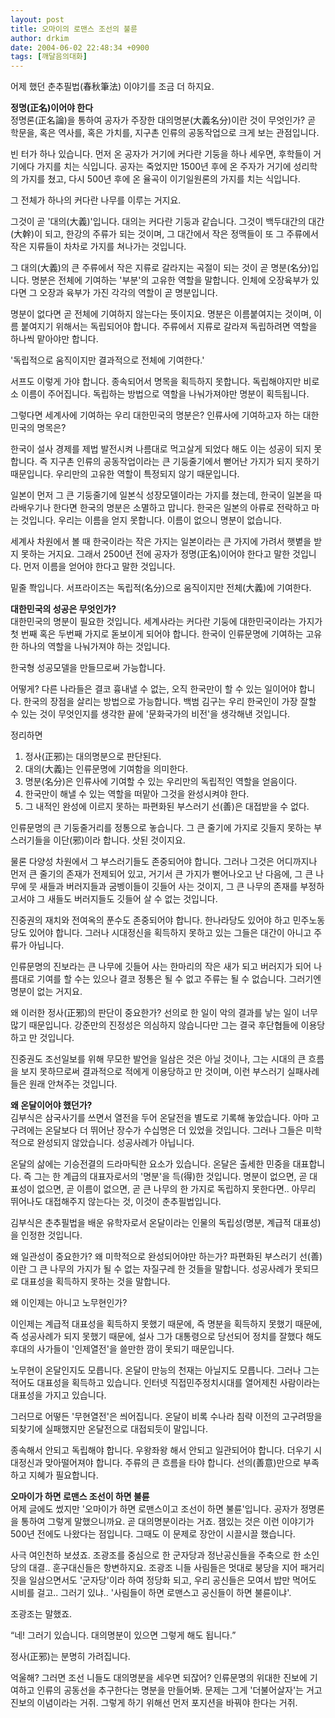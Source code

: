```yaml
---
layout: post
title: 오마이의 로맨스 조선의 불륜
author: drkim
date: 2004-06-02 22:48:34 +0900
tags: [깨달음의대화]
---
```

어제 했던 춘추필법(春秋筆法) 이야기를 조금 더 하지요.    
  
**정명(正名)이어야 한다**  
정명론(正名論)을 통하여 공자가 주장한 대의명분(大義名分)이란 것이 무엇인가? 곧 학문을, 혹은 역사를, 혹은 가치를, 지구촌 인류의 공동작업으로 크게 보는 관점입니다.    
  
빈 터가 하나 있습니다. 먼저 온 공자가 거기에 커다란 기둥을 하나 세우면, 후학들이 거기에다 가지를 치는 식입니다. 공자는 죽었지만 1500년 후에 온 주자가 거기에 성리학의 가지를 쳤고, 다시 500년 후에 온 율곡이 이기일원론의 가지를 치는 식입니다.    
  
그 전체가 하나의 커다란 나무를 이루는 거지요.    
  
그것이 곧 '대의(大義)'입니다. 대의는 커다란 기둥과 같습니다. 그것이 백두대간의 대간(大幹)이 되고, 한강의 주류가 되는 것이며, 그 대간에서 작은 정맥들이 또 그 주류에서 작은 지류들이 차차로 가지를 쳐나가는 것입니다.    
  
그 대의(大義)의 큰 주류에서 작은 지류로 갈라지는 곡절이 되는 것이 곧 명분(名分)입니다. 명분은 전체에 기여하는 '부분'의 고유한 역할을 말합니다. 인체에 오장육부가 있다면 그 오장과 육부가 가진 각각의 역할이 곧 명분입니다.    
  
명분이 없다면 곧 전체에 기여하지 않는다는 뜻이지요. 명분은 이름붙여지는 것이며, 이름 붙여지기 위해서는 독립되어야 합니다. 주류에서 지류로 갈라져 독립하려면 역할을 하나씩 맡아야만 합니다.    
  
'독립적으로 움직이지만 결과적으로 전체에 기여한다.'    
  
서프도 이렇게 가야 합니다. 종속되어서 명목을 획득하지 못합니다. 독립해야지만 비로소 이름이 주어집니다. 독립하는 방법으로 역할을 나눠가져야만 명분이 획득됩니다.    
  
그렇다면 세계사에 기여하는 우리 대한민국의 명분은? 인류사에 기여하고자 하는 대한민국의 명목은?    
  
한국이 설사 경제를 제법 발전시켜 나름대로 먹고살게 되었다 해도 이는 성공이 되지 못합니다. 즉 지구촌 인류의 공동작업이라는 큰 기둥줄기에서 뻗어난 가지가 되지 못하기 때문입니다. 우리만의 고유한 역할이 특정되지 않기 때문입니다.    
  
일본이 먼저 그 큰 기둥줄기에 일본식 성장모델이라는 가지를 쳤는데, 한국이 일본을 따라배우기나 한다면 한국의 명분은 소멸하고 맙니다. 한국은 일본의 아류로 전락하고 마는 것입니다. 우리는 이름을 얻지 못합니다. 이름이 없으니 명분이 없습니다.    
  
세계사 차원에서 볼 때 한국이라는 작은 가지는 일본이라는 큰 가지에 가려서 햇볕을 받지 못하는 거지요. 그래서 2500년 전에 공자가 정명(正名)이어야 한다고 말한 것입니다. 먼저 이름을 얻어야 한다고 말한 것입니다. 
  
  
밑줄 쫙입니다. 서프라이즈는 독립적(名分)으로 움직이지만 전체(大義)에 기여한다.    
  
**대한민국의 성공은 무엇인가?**  
대한민국의 명분이 필요한 것입니다. 세계사라는 커다란 기둥에 대한민국이라는 가지가 첫 번째 혹은 두번째 가지로 돋보이게 되어야 합니다. 한국이 인류문명에 기여하는 고유한 하나의 역할을 나눠가져야 하는 것입니다.    
  
한국형 성공모델을 만들므로써 가능합니다.    
  
어떻게? 다른 나라들은 결코 흉내낼 수 없는, 오직 한국만이 할 수 있는 일이어야 합니다. 한국의 장점을 살리는 방법으로 가능합니다. 백범 김구는 우리 한국인이 가장 잘할 수 있는 것이 무엇인지를 생각한 끝에 '문화국가의 비전'을 생각해낸 것입니다.    
  
정리하면   
1) 정사(正邪)는 대의명분으로 판단된다.   
2) 대의(大義)는 인류문명에 기여함을 의미한다.   
3) 명분(名分)은 인류사에 기여할 수 있는 우리만의 독립적인 역할을 얻음이다.   
4) 한국만이 해낼 수 있는 역할을 떠맡아 그것을 완성시켜야 한다.   
5) 그 내적인 완성에 이르지 못하는 파편화된 부스러기 선(善)은 대접받을 수 없다.    
  
인류문명의 큰 기둥줄거리를 정통으로 놓습니다. 그 큰 줄기에 가지로 깃들지 못하는 부스러기들을 이단(邪)이라 합니다. 삿된 것이지요.    
  
물론 다양성 차원에서 그 부스러기들도 존중되어야 합니다. 그러나 그것은 어디까지나 먼저 큰 줄기의 존재가 전제되어 있고, 거기서 큰 가지가 뻗어나오고 난 다음에, 그 큰 나무에 뭇 새들과 버러지들과 굼벵이들이 깃들어 사는 것이지, 그 큰 나무의 존재를 부정하고서야 그 새들도 버러지들도 깃들어 살 수 없는 것입니다.    
  
진중권의 재치와 전여옥의 푼수도 존중되어야 합니다. 한나라당도 있어야 하고 민주노동당도 있어야 합니다. 그러나 시대정신을 획득하지 못하고 있는 그들은 대간이 아니고 주류가 아닙니다.    
  
인류문명의 진보라는 큰 나무에 깃들어 사는 한마리의 작은 새가 되고 버러지가 되어 나름대로 기여를 할 수는 있으나 결코 정통은 될 수 없고 주류는 될 수 없습니다. 그러기엔 명분이 없는 거지요.    
  
왜 이러한 정사(正邪)의 판단이 중요한가? 선의로 한 일이 악의 결과를 낳는 일이 너무 많기 때문입니다. 강준만의 진정성은 의심하지 않습니다만 그는 결국 후단협들에 이용당하고 만 것입니다.    
  
진중권도 조선일보를 위해 무모한 발언을 일삼은 것은 아닐 것이나, 그는 시대의 큰 흐름을 보지 못하므로써 결과적으로 적에게 이용당하고 만 것이며, 이런 부스러기 실패사례들은 원래 안쳐주는 것입니다.    
  
**왜 온달이어야 했던가?**  
김부식은 삼국사기를 쓰면서 열전을 두어 온달전을 별도로 기록해 놓았습니다. 아마 고구려에는 온달보다 더 뛰어난 장수가 수십명은 더 있었을 것입니다. 그러나 그들은 미학적으로 완성되지 않았습니다. 성공사례가 아닙니다.    
  
온달의 삶에는 기승전결의 드라마틱한 요소가 있습니다. 온달은 출세한 민중을 대표합니다. 즉 그는 한 계급의 대표자로서의 '명분'을 득(得)한 것입니다. 명분이 없으면, 곧 대표성이 없으면, 곧 이름이 없으면, 곧 큰 나무의 한 가지로 독립하지 못한다면.. 아무리 뛰어나도 대접해주지 않는다는 것, 이것이 춘추필법입니다.    
  
김부식은 춘추필법을 배운 유학자로서 온달이라는 인물의 독립성(명분, 계급적 대표성)을 인정한 것입니다.    
  
왜 일관성이 중요한가? 왜 미학적으로 완성되어야만 하는가? 파편화된 부스러기 선(善)이란 그 큰 나무의 가지가 될 수 없는 자질구레 한 것들을 말합니다. 성공사례가 못되므로 대표성을 획득하지 못하는 것을 말합니다. 
  
  
왜 이인제는 아니고 노무현인가?    
  
이인제는 계급적 대표성을 획득하지 못했기 때문에, 즉 명분을 획득하지 못했기 때문에, 즉 성공사례가 되지 못했기 때문에, 설사 그가 대통령으로 당선되어 정치를 잘했다 해도 후대의 사가들이 '인제열전'을 쓸만한 깜이 못되기 때문입니다.    
  
노무현이 온달인지도 모릅니다. 온달이 만능의 천재는 아닐지도 모릅니다. 그러나 그는 적어도 대표성을 획득하고 있습니다. 인터넷 직접민주정치시대를 열어제친 사람이라는 대표성을 가지고 있습니다.    
  
그러므로 어떻든 '무현열전'은 씌어집니다. 온달이 비록 수나라 침략 이전의 고구려땅을 되찾기에 실패했지만 온달전으로 대접되듯이 말입니다.    
  
종속해서 안되고 독립해야 합니다. 우왕좌왕 해서 안되고 일관되어야 합니다. 더우기 시대정신과 맞아떨어져야 합니다. 주류의 큰 흐름을 타야 합니다. 선의(善意)만으로 부족하고 지혜가 필요합니다.    
  
**오마이가 하면 로맨스 조선이 하면 불륜**  
어제 글에도 썼지만 '오마이가 하면 로맨스이고 조선이 하면 불륜'입니다. 공자가 정명론을 통하여 그렇게 말했으니까요. 곧 대의명분이라는 거죠. 잼있는 것은 이런 이야기가 500년 전에도 나왔다는 점입니다. 그때도 이 문제로 장안이 시끌시끌 했습니다.    
  
사극 여인천하 보셨죠. 조광조를 중심으로 한 군자당과 정난공신들을 주축으로 한 소인당의 대결.. 훈구대신들은 항변하지요. 조광조 니들 사림들은 멋대로 붕당을 지어 패거리짓을 일삼으면서도 '군자당'이라 하여 정당화 되고, 우리 공신들은 모여서 밥만 먹어도 시비를 걸고.. 그러기 있냐.. '사림들이 하면 로맨스고 공신들이 하면 불륜이냐'.    
  
조광조는 말했죠.    
  
“네! 그러기 있습니다. 대의명분이 있으면 그렇게 해도 됩니다.”    
  
정사(正邪)는 분명히 가려집니다.    
  
억울해? 그러면 조선 니들도 대의명분을 세우면 되잖어? 인류문명의 위대한 진보에 기여하고 인류의 공동선을 추구한다는 명분을 만들어봐. 문제는 그게 '더불어살자'는 거고 진보의 이념이라는 거쥐. 그렇게 하기 위해선 먼저 포지션을 바꿔야 한다는 거쥐.